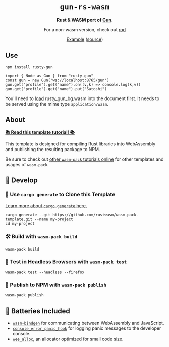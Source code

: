 <div align="center">

  <h1><code>gun-rs-wasm</code></h1>

  <strong>Rust & WASM port of <a href="https://github.com/amark/gun">Gun</a>.</strong>
  <p>For a non-wasm version, check out <a href="https://github.com/mmalmi/rod">rod</a>
  
  <a href="https://rusty-gun-demo.netlify.app/">Example</a> (<a href="https://github.com/mmalmi/rusty-gun-demo/">source</a>)

</div>

## Use

`npm install rusty-gun`

```
import { Node as Gun } from "rusty-gun"
const gun = new Gun('ws://localhost:8765/gun')
gun.get("profile").get("name").on((v,k) => console.log(k,v))
gun.get("profile").get("name").put("Satoshi")
```

You'll need to [load](https://developer.mozilla.org/en-US/docs/WebAssembly/Loading_and_running#using_fetch) rusty_gun_bg.wasm into the document first. It needs to be served using the mime type `application/wasm`.

## About

[**📚 Read this template tutorial! 📚**][template-docs]

This template is designed for compiling Rust libraries into WebAssembly and
publishing the resulting package to NPM.

Be sure to check out [other `wasm-pack` tutorials online][tutorials] for other
templates and usages of `wasm-pack`.

[tutorials]: https://rustwasm.github.io/docs/wasm-pack/tutorials/index.html
[template-docs]: https://rustwasm.github.io/docs/wasm-pack/tutorials/npm-browser-packages/index.html

## 🚴 Develop

### 🐑 Use `cargo generate` to Clone this Template

[Learn more about `cargo generate` here.](https://github.com/ashleygwilliams/cargo-generate)

```
cargo generate --git https://github.com/rustwasm/wasm-pack-template.git --name my-project
cd my-project
```

### 🛠️ Build with `wasm-pack build`

```
wasm-pack build
```

### 🔬 Test in Headless Browsers with `wasm-pack test`

```
wasm-pack test --headless --firefox
```

### 🎁 Publish to NPM with `wasm-pack publish`

```
wasm-pack publish
```

## 🔋 Batteries Included

* [`wasm-bindgen`](https://github.com/rustwasm/wasm-bindgen) for communicating
  between WebAssembly and JavaScript.
* [`console_error_panic_hook`](https://github.com/rustwasm/console_error_panic_hook)
  for logging panic messages to the developer console.
* [`wee_alloc`](https://github.com/rustwasm/wee_alloc), an allocator optimized
  for small code size.
